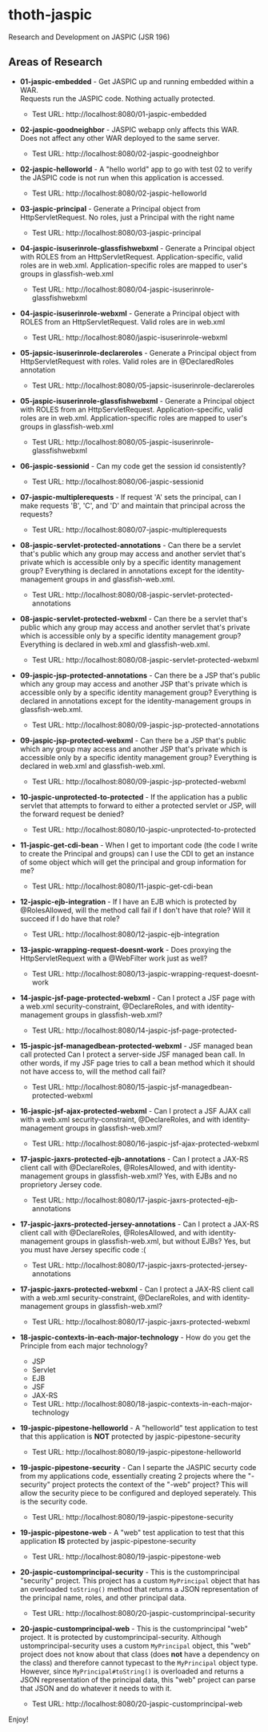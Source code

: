 # thoth-jaspic

Research and Development on JASPIC (JSR 196)

Areas of Research
------------------

* **01-jaspic-embedded** - Get JASPIC up and running embedded within a WAR.  
    Requests run the JASPIC code.  Nothing actually protected.
  * Test URL: http://localhost:8080/01-jaspic-embedded

* **02-jaspic-goodneighbor** - JASPIC webapp only affects this WAR.  
    Does not affect any other WAR deployed to the same server.
  * Test URL: http://localhost:8080/02-jaspic-goodneighbor

* **02-jaspic-helloworld** - A "hello world" app to go with test 02 to verify the JASPIC code is not run when this application is accessed. 
  * Test URL: http://localhost:8080/02-jaspic-helloworld

* **03-jaspic-principal** - Generate a Principal object from HttpServletRequest.
            No roles, just a Principal with the right name
  * Test URL: http://localhost:8080/03-jaspic-principal

* **04-jaspic-isuserinrole-glassfishwebxml** - Generate a Principal object with ROLES from an HttpServletRequest. 
            Application-specific, valid roles are in web.xml.  Application-specific
            roles are mapped to user's groups in glassfish-web.xml
  * Test URL: http://localhost:8080/04-jaspic-isuserinrole-glassfishwebxml

* **04-jaspic-isuserinrole-webxml** - Generate a Principal object with ROLES from an HttpServletRequest. 
            Valid roles are in web.xml
  * Test URL: http://localhost:8080/jaspic-isuserinrole-webxml

* **05-japsic-isuserinrole-declareroles** - Generate a Principal object from HttpServletRequest with roles. 
            Valid roles are in @DeclaredRoles annotation
  * Test URL: http://localhost:8080/05-japsic-isuserinrole-declareroles

* **05-jaspic-isuserinrole-glassfishwebxml** - Generate a Principal object with ROLES from an HttpServletRequest. 
            Application-specific, valid roles are in web.xml.  Application-specific
            roles are mapped to user's groups in glassfish-web.xml
  * Test URL: http://localhost:8080/05-jaspic-isuserinrole-glassfishwebxml

* **06-jaspic-sessionid** - Can my code get the session id consistently?
  * Test URL: http://localhost:8080/06-jaspic-sessionid

* **07-jaspic-multiplerequests** - If request 'A' sets the principal, can I make requests 'B', 'C', and
            'D' and maintain that principal across the requests?
  * Test URL: http://localhost:8080/07-jaspic-multiplerequests

* **08-jaspic-servlet-protected-annotations** - Can there be a servlet that's public which any group may access and
            another servlet that's private which is accessible only by a specific 
            identity management group? Everything is declared in annotations 
            except for the identity-management groups in and glassfish-web.xml. 
  * Test URL: http://localhost:8080/08-jaspic-servlet-protected-annotations

* **08-jaspic-servlet-protected-webxml** - Can there be a servlet that's public which any group may access and
            another servlet that's private which is accessible only by a specific 
            identity management group?Everything is declared in web.xml and 
            glassfish-web.xml.
  * Test URL: http://localhost:8080/08-jaspic-servlet-protected-webxml

* **09-jaspic-jsp-protected-annotations** - Can there be a JSP that's public which any group may access and
            another JSP that's private which is accessible only by a specific 
            identity management group? Everything is declared in annotations 
            except for the identity-management groups in glassfish-web.xml.
  * Test URL: http://localhost:8080/09-jaspic-jsp-protected-annotations

* **09-jaspic-jsp-protected-webxml** - Can there be a JSP that's public which any group may access and
            another JSP that's private which is accessible only by a specific 
            identity management group? Everything is declared in web.xml and 
            glassfish-web.xml.
  * Test URL: http://localhost:8080/09-jaspic-jsp-protected-webxml

* **10-jaspic-unprotected-to-protected** - If the application has a public servlet that attempts to forward
            to either a protected servlet or JSP, will the forward request
            be denied?
  * Test URL: http://localhost:8080/10-jaspic-unprotected-to-protected

* **11-jaspic-get-cdi-bean** - When I get to important code (the code I write to create
            the Principal and groups) can I use the CDI to get an
            instance of some object which will get the principal 
            and group information for me?
  * Test URL: http://localhost:8080/11-jaspic-get-cdi-bean

* **12-jaspic-ejb-integration** - If I have an EJB which is protected by @RolesAllowed,
            will the method call fail if I don't have that role?
            Will it succeed if I do have that role?
  * Test URL: http://localhost:8080/12-jaspic-ejb-integration

* **13-jaspic-wrapping-request-doesnt-work** - Does proxying the HttpServletRequext with a @WebFilter work
            just as well?
  * Test URL: http://localhost:8080/13-jaspic-wrapping-request-doesnt-work

* **14-jaspic-jsf-page-protected-webxml** - Can I protect a JSF page with a web.xml
            security-constraint, @DeclareRoles,
            and with identity-management groups in glassfish-web.xml?
  * Test URL: http://localhost:8080/14-jaspic-jsf-page-protected-

* **15-jaspic-jsf-managedbean-protected-webxml** - JSF managed bean call protected
            Can I protect a server-side JSF managed bean call.  In other words,
            if my JSF page tries to call a bean method which it should not have
            access to, will the method call fail?
  * Test URL: http://localhost:8080/15-jaspic-jsf-managedbean-protected-webxml

* **16-jaspic-jsf-ajax-protected-webxml** - Can I protect a JSF AJAX call with a web.xml
            security-constraint, @DeclareRoles,
            and with identity-management groups in glassfish-web.xml?
  * Test URL: http://localhost:8080/16-jaspic-jsf-ajax-protected-webxml

* **17-jaspic-jaxrs-protected-ejb-annotations** - Can I protect a JAX-RS client call with @DeclareRoles, @RolesAllowed, 
            and with identity-management groups in glassfish-web.xml? Yes,
            with EJBs and no proprietory Jersey code.
  * Test URL: http://localhost:8080/17-jaspic-jaxrs-protected-ejb-annotations

* **17-jaspic-jaxrs-protected-jersey-annotations** - Can I protect a JAX-RS client call with @DeclareRoles, @RolesAllowed, 
            and with identity-management groups in glassfish-web.xml, but 
            without EJBs? Yes, but you must have Jersey specific code :(
  * Test URL: http://localhost:8080/17-jaspic-jaxrs-protected-jersey-annotations

* **17-jaspic-jaxrs-protected-webxml** - Can I protect a JAX-RS client call with a web.xml
            security-constraint, @DeclareRoles,
            and with identity-management groups in glassfish-web.xml?
  * Test URL: http://localhost:8080/17-jaspic-jaxrs-protected-webxml


* **18-jaspic-contexts-in-each-major-technology** - How do you get the Principle from each major technology?
  * JSP
  * Servlet
  * EJB
  * JSF
  * JAX-RS
  * Test URL: http://localhost:8080/18-jaspic-contexts-in-each-major-technology
* **19-jaspic-pipestone-helloworld** - A "helloworld" test application to test that this application is **NOT** protected by jaspic-pipestone-security 
  * Test URL: http://localhost:8080/19-jaspic-pipestone-helloworld
* **19-jaspic-pipestone-security** - Can I separte the JASPIC securty code from my applications code,
             essentially creating 2 projects where the "-security" project protects
             the context of the "-web" project?  This will allow the security
             piece to be configured and deployed seperately.  This is the security code.
  * Test URL: http://localhost:8080/19-jaspic-pipestone-security
* **19-jaspic-pipestone-web** - A "web" test application to test that this application **IS** protected by jaspic-pipestone-security
  * Test URL: http://localhost:8080/19-jaspic-pipestone-web
* **20-jaspic-customprincipal-security** - This is the customprincipal "security" project.  This project has a
            custom `MyPrincipal` object that has an overloaded `toString()` method that returns a JSON
            representation of the principal name, roles, and other principal data.
  * Test URL: http://localhost:8080/20-jaspic-customprincipal-security
* **20-jaspic-customprincipal-web** - This is the customprincipal "web" project.  It is protected by
            customprincipal-security.  Although ustomprincipal-security uses a custom
            `MyPrincipal` object, this "web" project does not know about that class (does **not** have
            a dependency on the class) and therefore cannot typecast to the `MyPrincipal` object type.
            However, since `MyPrincipal#toString()` is overloaded and returns a JSON representation of
            the principal data, this "web" project can parse that JSON and do whatever it needs to with it.
  * Test URL: http://localhost:8080/20-jaspic-customprincipal-web

Enjoy!

